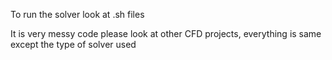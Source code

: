 To run the solver look at .sh files

It is very messy code please look at other CFD projects, everything is same except the type of solver used
